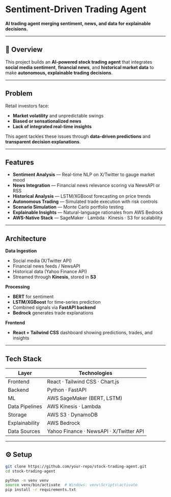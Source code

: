 # Sentiment-Driven Trading Agent

**AI trading agent merging sentiment, news, and data for explainable decisions.**

---

## 🚀 Overview
This project builds an **AI-powered stock trading agent** that integrates **social media sentiment**, **financial news**, and **historical market data** to make **autonomous, explainable trading decisions**.  

---

##  Problem
Retail investors face:
- **Market volatility** and unpredictable swings  
- **Biased or sensationalized news**  
- **Lack of integrated real-time insights**

This agent tackles these issues through **data-driven predictions** and **transparent decision explanations**.

---

##  Features
- **Sentiment Analysis** — Real-time NLP on X/Twitter to gauge market mood  
- **News Integration** — Financial news relevance scoring via NewsAPI or RSS  
- **Historical Analysis** — LSTM/XGBoost forecasting on price trends  
- **Autonomous Trading** — Simulated trade execution with risk controls  
- **Scenario Simulation** — Monte Carlo portfolio testing  
- **Explainable Insights** — Natural-language rationales from AWS Bedrock  
- **AWS-Native Stack** — SageMaker · Lambda · Kinesis · S3 for scalability  

---

##  Architecture
**Data Ingestion**
- Social media (X/Twitter API)  
- Financial news feeds / NewsAPI  
- Historical data (Yahoo Finance API)  
- Streamed through **Kinesis**, stored in **S3**

**Processing**
- **BERT** for sentiment  
- **LSTM/XGBoost** for time-series prediction  
- Combined signals via **FastAPI backend**  
- **Bedrock** generates trade explanations

**Frontend**
- **React + Tailwind CSS** dashboard showing predictions, trades, and insights

---

##  Tech Stack
| Layer | Technologies |
|-------|---------------|
| Frontend | React · Tailwind CSS · Chart.js |
| Backend | Python · FastAPI |
| ML | AWS SageMaker (BERT, LSTM) |
| Data Pipelines | AWS Kinesis · Lambda |
| Storage | AWS S3 · DynamoDB |
| Explainability | AWS Bedrock |
| Data Sources | Yahoo Finance · NewsAPI · X/Twitter API |

---

## ⚙️ Setup
```bash
git clone https://github.com/your-repo/stock-trading-agent.git
cd stock-trading-agent

python -m venv venv
source venv/bin/activate  # Windows: venv\Scripts\activate
pip install -r requirements.txt
